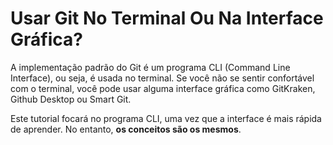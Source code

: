 # Usar Git No Terminal Ou Na Interface Gráfica?

A implementação padrão do Git é um programa CLI (Command Line Interface), ou
seja, é usada no terminal. Se você não se sentir confortável com o terminal,
você pode usar alguma interface gráfica como GitKraken, Github Desktop ou
Smart Git.

Este tutorial focará no programa CLI, uma vez que a interface é mais rápida
de aprender. No entanto, **os conceitos são os mesmos**.
